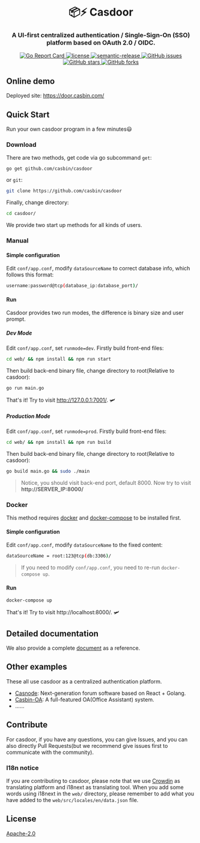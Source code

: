 <h1 align="center" style="border-bottom: none;">📦⚡️ Casdoor</h1>
<h3 align="center">A UI-first centralized authentication / Single-Sign-On (SSO) platform based on OAuth 2.0 / OIDC.</h3>
<p align="center">
  <a href="https://goreportcard.com/report/github.com/casbin/casdoor">
    <img alt="Go Report Card" src="https://goreportcard.com/badge/github.com/casbin/casdoor">
  </a>
  <a href="https://github.com/casbin/casdoor/blob/master/LICENSE">
    <img src="https://img.shields.io/github/license/casbin/casdoor?style=flat-square" alt="license">
  </a>
  <a href="#badge">
    <img alt="semantic-release" src="https://img.shields.io/badge/%20%20%F0%9F%93%A6%F0%9F%9A%80-semantic--release-e10079.svg">
  </a>
  <a href="https://github.com/casbin/casdoor/issues">
    <img alt="GitHub issues" src="https://img.shields.io/github/issues/casbin/casdoor?style=flat-square">
  </a>
  <a href="#">
    <img alt="GitHub stars" src="https://img.shields.io/github/stars/casbin/casdoor?style=flat-square">
  </a>
  <a href="https://github.com/casbin/casdoor/network">
    <img alt="GitHub forks" src="https://img.shields.io/github/forks/casbin/casdoor?style=flat-square">
  </a>
</p>

## Online demo

Deployed site: https://door.casbin.com/

## Quick Start

Run your own casdoor program in a few minutes:smiley:

### Download

There are two methods, get code via go subcommand `get`:

```shell
go get github.com/casbin/casdoor
```

  or `git`:

```bash
git clone https://github.com/casbin/casdoor
```

Finally, change directory:

```bash
cd casdoor/
```

We provide two start up methods for all kinds of users.

### Manual

#### Simple configuration

Edit `conf/app.conf`, modify `dataSourceName` to correct database info, which follows this format:

```bash
username:password@tcp(database_ip:database_port)/
```

#### Run

Casdoor provides two run modes, the difference is binary size and user prompt.

##### Dev Mode

Edit `conf/app.conf`, set `runmode=dev`. Firstly build front-end files:

```bash
cd web/ && npm install && npm run start
```

Then build back-end binary file, change directory to root(Relative to casdoor):

```bash
go run main.go
```

That's it! Try to visit http://127.0.0.1:7001/. :small_airplane:

##### Production Mode

Edit `conf/app.conf`, set `runmode=prod`. Firstly build front-end files:

```bash
cd web/ && npm install && npm run build
```

Then build back-end binary file, change directory to root(Relative to casdoor):

```bash
go build main.go && sudo ./main
```

> Notice, you should visit back-end port, default 8000. Now try to visit **http://SERVER_IP:8000/**

### Docker

This method requires [docker](https://docs.docker.com/get-docker/) and [docker-compose](https://docs.docker.com/compose/install/) to be installed first.

#### Simple configuration

Edit `conf/app.conf`, modify `dataSourceName` to the fixed content:

```bash
dataSourceName = root:123@tcp(db:3306)/
```

> If you need to modify `conf/app.conf`, you need to re-run `docker-compose up`.

#### Run

```bash
docker-compose up
```

That's it! Try to visit http://localhost:8000/. :small_airplane:

## Detailed documentation

We also provide a complete [document](https://casdoor.org/) as a reference.

## Other examples

These all use casdoor as a centralized authentication platform.

- [Casnode](https://github.com/casbin/casnode): Next-generation forum software based on React + Golang.
- [Casbin-OA](https://github.com/casbin/casbin-oa): A full-featured OA(Office Assistant) system.
- ......

## Contribute

For casdoor, if you have any questions, you can give Issues, and you can also directly Pull Requests(but we recommend give issues first to communicate with the community).

### I18n notice

If you are contributing to casdoor, please note that we use [Crowdin](https://crowdin.com/project/casdoor-web) as translating platform and i18next as translating tool. When you add some words using i18next in the ```web/``` directory, please remember to add what you have added to the ```web/src/locales/en/data.json``` file.

## License

 [Apache-2.0](https://github.com/casbin/casdoor/blob/master/LICENSE)

